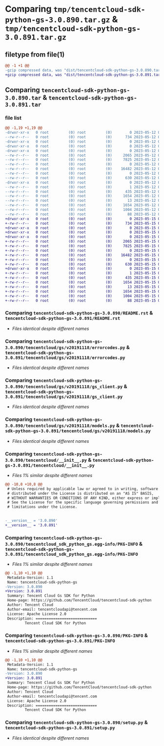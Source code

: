 # Comparing `tmp/tencentcloud-sdk-python-gs-3.0.890.tar.gz` & `tmp/tencentcloud-sdk-python-gs-3.0.891.tar.gz`

## filetype from file(1)

```diff
@@ -1 +1 @@
-gzip compressed data, was "dist/tencentcloud-sdk-python-gs-3.0.890.tar", last modified: Fri May 12 02:15:01 2023, max compression
+gzip compressed data, was "dist/tencentcloud-sdk-python-gs-3.0.891.tar", last modified: Mon May 15 03:28:54 2023, max compression
```

## Comparing `tencentcloud-sdk-python-gs-3.0.890.tar` & `tencentcloud-sdk-python-gs-3.0.891.tar`

### file list

```diff
@@ -1,19 +1,19 @@
-drwxr-xr-x   0 root         (0) root         (0)        0 2023-05-12 02:15:01.000000 tencentcloud-sdk-python-gs-3.0.890/
--rw-r--r--   0 root         (0) root         (0)      734 2023-05-12 02:15:01.000000 tencentcloud-sdk-python-gs-3.0.890/README.rst
-drwxr-xr-x   0 root         (0) root         (0)        0 2023-05-12 02:15:01.000000 tencentcloud-sdk-python-gs-3.0.890/tencentcloud/
-drwxr-xr-x   0 root         (0) root         (0)        0 2023-05-12 02:15:01.000000 tencentcloud-sdk-python-gs-3.0.890/tencentcloud/gs/
-drwxr-xr-x   0 root         (0) root         (0)        0 2023-05-12 02:15:01.000000 tencentcloud-sdk-python-gs-3.0.890/tencentcloud/gs/v20191118/
--rw-r--r--   0 root         (0) root         (0)     2065 2023-05-12 02:15:01.000000 tencentcloud-sdk-python-gs-3.0.890/tencentcloud/gs/v20191118/errorcodes.py
--rw-r--r--   0 root         (0) root         (0)     7825 2023-05-12 02:15:01.000000 tencentcloud-sdk-python-gs-3.0.890/tencentcloud/gs/v20191118/gs_client.py
--rw-r--r--   0 root         (0) root         (0)        0 2023-05-12 02:15:01.000000 tencentcloud-sdk-python-gs-3.0.890/tencentcloud/gs/v20191118/__init__.py
--rw-r--r--   0 root         (0) root         (0)    16482 2023-05-12 02:15:01.000000 tencentcloud-sdk-python-gs-3.0.890/tencentcloud/gs/v20191118/models.py
--rw-r--r--   0 root         (0) root         (0)        0 2023-05-12 02:15:01.000000 tencentcloud-sdk-python-gs-3.0.890/tencentcloud/gs/__init__.py
--rw-r--r--   0 root         (0) root         (0)      630 2023-05-12 02:15:01.000000 tencentcloud-sdk-python-gs-3.0.890/tencentcloud/__init__.py
-drwxr-xr-x   0 root         (0) root         (0)        0 2023-05-12 02:15:01.000000 tencentcloud-sdk-python-gs-3.0.890/tencentcloud_sdk_python_gs.egg-info/
--rw-r--r--   0 root         (0) root         (0)        1 2023-05-12 02:15:01.000000 tencentcloud-sdk-python-gs-3.0.890/tencentcloud_sdk_python_gs.egg-info/dependency_links.txt
--rw-r--r--   0 root         (0) root         (0)      435 2023-05-12 02:15:01.000000 tencentcloud-sdk-python-gs-3.0.890/tencentcloud_sdk_python_gs.egg-info/SOURCES.txt
--rw-r--r--   0 root         (0) root         (0)     1654 2023-05-12 02:15:01.000000 tencentcloud-sdk-python-gs-3.0.890/tencentcloud_sdk_python_gs.egg-info/PKG-INFO
--rw-r--r--   0 root         (0) root         (0)       13 2023-05-12 02:15:01.000000 tencentcloud-sdk-python-gs-3.0.890/tencentcloud_sdk_python_gs.egg-info/top_level.txt
--rw-r--r--   0 root         (0) root         (0)     1654 2023-05-12 02:15:01.000000 tencentcloud-sdk-python-gs-3.0.890/PKG-INFO
--rw-r--r--   0 root         (0) root         (0)     1004 2023-05-12 02:15:01.000000 tencentcloud-sdk-python-gs-3.0.890/setup.py
--rw-r--r--   0 root         (0) root         (0)       88 2023-05-12 02:15:01.000000 tencentcloud-sdk-python-gs-3.0.890/setup.cfg
+drwxr-xr-x   0 root         (0) root         (0)        0 2023-05-15 03:28:54.000000 tencentcloud-sdk-python-gs-3.0.891/
+-rw-r--r--   0 root         (0) root         (0)      734 2023-05-15 03:28:54.000000 tencentcloud-sdk-python-gs-3.0.891/README.rst
+drwxr-xr-x   0 root         (0) root         (0)        0 2023-05-15 03:28:54.000000 tencentcloud-sdk-python-gs-3.0.891/tencentcloud/
+drwxr-xr-x   0 root         (0) root         (0)        0 2023-05-15 03:28:54.000000 tencentcloud-sdk-python-gs-3.0.891/tencentcloud/gs/
+drwxr-xr-x   0 root         (0) root         (0)        0 2023-05-15 03:28:54.000000 tencentcloud-sdk-python-gs-3.0.891/tencentcloud/gs/v20191118/
+-rw-r--r--   0 root         (0) root         (0)     2065 2023-05-15 03:28:54.000000 tencentcloud-sdk-python-gs-3.0.891/tencentcloud/gs/v20191118/errorcodes.py
+-rw-r--r--   0 root         (0) root         (0)     7825 2023-05-15 03:28:54.000000 tencentcloud-sdk-python-gs-3.0.891/tencentcloud/gs/v20191118/gs_client.py
+-rw-r--r--   0 root         (0) root         (0)        0 2023-05-15 03:28:54.000000 tencentcloud-sdk-python-gs-3.0.891/tencentcloud/gs/v20191118/__init__.py
+-rw-r--r--   0 root         (0) root         (0)    16482 2023-05-15 03:28:54.000000 tencentcloud-sdk-python-gs-3.0.891/tencentcloud/gs/v20191118/models.py
+-rw-r--r--   0 root         (0) root         (0)        0 2023-05-15 03:28:54.000000 tencentcloud-sdk-python-gs-3.0.891/tencentcloud/gs/__init__.py
+-rw-r--r--   0 root         (0) root         (0)      630 2023-05-15 03:28:54.000000 tencentcloud-sdk-python-gs-3.0.891/tencentcloud/__init__.py
+drwxr-xr-x   0 root         (0) root         (0)        0 2023-05-15 03:28:54.000000 tencentcloud-sdk-python-gs-3.0.891/tencentcloud_sdk_python_gs.egg-info/
+-rw-r--r--   0 root         (0) root         (0)        1 2023-05-15 03:28:54.000000 tencentcloud-sdk-python-gs-3.0.891/tencentcloud_sdk_python_gs.egg-info/dependency_links.txt
+-rw-r--r--   0 root         (0) root         (0)      435 2023-05-15 03:28:54.000000 tencentcloud-sdk-python-gs-3.0.891/tencentcloud_sdk_python_gs.egg-info/SOURCES.txt
+-rw-r--r--   0 root         (0) root         (0)     1654 2023-05-15 03:28:54.000000 tencentcloud-sdk-python-gs-3.0.891/tencentcloud_sdk_python_gs.egg-info/PKG-INFO
+-rw-r--r--   0 root         (0) root         (0)       13 2023-05-15 03:28:54.000000 tencentcloud-sdk-python-gs-3.0.891/tencentcloud_sdk_python_gs.egg-info/top_level.txt
+-rw-r--r--   0 root         (0) root         (0)     1654 2023-05-15 03:28:54.000000 tencentcloud-sdk-python-gs-3.0.891/PKG-INFO
+-rw-r--r--   0 root         (0) root         (0)     1004 2023-05-15 03:28:54.000000 tencentcloud-sdk-python-gs-3.0.891/setup.py
+-rw-r--r--   0 root         (0) root         (0)       88 2023-05-15 03:28:54.000000 tencentcloud-sdk-python-gs-3.0.891/setup.cfg
```

### Comparing `tencentcloud-sdk-python-gs-3.0.890/README.rst` & `tencentcloud-sdk-python-gs-3.0.891/README.rst`

 * *Files identical despite different names*

### Comparing `tencentcloud-sdk-python-gs-3.0.890/tencentcloud/gs/v20191118/errorcodes.py` & `tencentcloud-sdk-python-gs-3.0.891/tencentcloud/gs/v20191118/errorcodes.py`

 * *Files identical despite different names*

### Comparing `tencentcloud-sdk-python-gs-3.0.890/tencentcloud/gs/v20191118/gs_client.py` & `tencentcloud-sdk-python-gs-3.0.891/tencentcloud/gs/v20191118/gs_client.py`

 * *Files identical despite different names*

### Comparing `tencentcloud-sdk-python-gs-3.0.890/tencentcloud/gs/v20191118/models.py` & `tencentcloud-sdk-python-gs-3.0.891/tencentcloud/gs/v20191118/models.py`

 * *Files identical despite different names*

### Comparing `tencentcloud-sdk-python-gs-3.0.890/tencentcloud/__init__.py` & `tencentcloud-sdk-python-gs-3.0.891/tencentcloud/__init__.py`

 * *Files 1% similar despite different names*

```diff
@@ -10,8 +10,8 @@
 # Unless required by applicable law or agreed to in writing, software
 # distributed under the License is distributed on an "AS IS" BASIS,
 # WITHOUT WARRANTIES OR CONDITIONS OF ANY KIND, either express or implied.
 # See the License for the specific language governing permissions and
 # limitations under the License.
 
 
-__version__ = '3.0.890'
+__version__ = '3.0.891'
```

### Comparing `tencentcloud-sdk-python-gs-3.0.890/tencentcloud_sdk_python_gs.egg-info/PKG-INFO` & `tencentcloud-sdk-python-gs-3.0.891/tencentcloud_sdk_python_gs.egg-info/PKG-INFO`

 * *Files 1% similar despite different names*

```diff
@@ -1,10 +1,10 @@
 Metadata-Version: 1.1
 Name: tencentcloud-sdk-python-gs
-Version: 3.0.890
+Version: 3.0.891
 Summary: Tencent Cloud Gs SDK for Python
 Home-page: https://github.com/TencentCloud/tencentcloud-sdk-python
 Author: Tencent Cloud
 Author-email: tencentcloudapi@tencent.com
 License: Apache License 2.0
 Description: ============================
         Tencent Cloud SDK for Python
```

### Comparing `tencentcloud-sdk-python-gs-3.0.890/PKG-INFO` & `tencentcloud-sdk-python-gs-3.0.891/PKG-INFO`

 * *Files 1% similar despite different names*

```diff
@@ -1,10 +1,10 @@
 Metadata-Version: 1.1
 Name: tencentcloud-sdk-python-gs
-Version: 3.0.890
+Version: 3.0.891
 Summary: Tencent Cloud Gs SDK for Python
 Home-page: https://github.com/TencentCloud/tencentcloud-sdk-python
 Author: Tencent Cloud
 Author-email: tencentcloudapi@tencent.com
 License: Apache License 2.0
 Description: ============================
         Tencent Cloud SDK for Python
```

### Comparing `tencentcloud-sdk-python-gs-3.0.890/setup.py` & `tencentcloud-sdk-python-gs-3.0.891/setup.py`

 * *Files identical despite different names*

